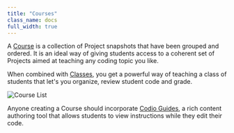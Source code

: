 ```yaml
---
title: "Courses"
class_name: docs
full_width: true
---
```


A [Course](/docs/dashboard/tutorials/) is a collection of Project snapshots that have been grouped and ordered. It is an ideal way of giving students access to a coherent set of Projects aimed at teaching any coding topic you like.

When combined with [Classes](/docs/dashboard/classroom/), you get a powerful way of teaching a class of students that let's you organize, review student code and grade.

![Course List](/img/docs/tutorials_list.png)

Anyone creating a Course should incorporate [Codio Guides](/docs/ide/tools/guides/), a rich content authoring tool that allows students to view instructions while they edit their code.